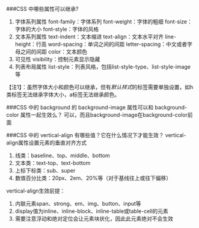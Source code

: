 <!-- CSS相关.md -->

###CSS 中哪些属性可以继承?
1. 字体系列属性 font-family：字体系列 font-weight：字体的粗细 font-size：字体的大小 font-style：字体的风格
2. 文本系列属性 text-indent：文本缩进 text-align：文本水平对齐 line-height：行高 word-spacing：单词之间的间距 letter-spacing：中文或者字母之间的间距 color：文本颜色
3. 可见性 visibility：控制元素显示隐藏
4. 列表布局属性 list-style：列表风格，包括list-style-type、list-style-image等

【注1】：虽然字体大小和颜色可以继承，但有*默认样式*的标签需要单独设置，如h类标签无法继承字体大小，a标签无法继承颜色。

###CSS 中的 background 的 background-image 属性可以和 background-color 属性一起生效么？
可以，而且background-image在background-color前面

###CSS 中的 vertical-align 有哪些值？它在什么情况下才能生效？
vertical-align属性设置元素的垂直对齐方式
1. 线类：baseline、top、middle、bottom
2. 文本类：text-top、text-bottom
3. 上标下标类：sub、super
4. 数值百分比类：20px、2em、20%等（对于基线往上或往下偏移）

vertical-align生效前提：
1. 内联元素span、strong、em、img、button、input等
2. display值为inline、inline-block、inline-table或table-cell的元素
3. 需要注意浮动和绝对定位会让元素块状化，因此此元素绝对不会生效
